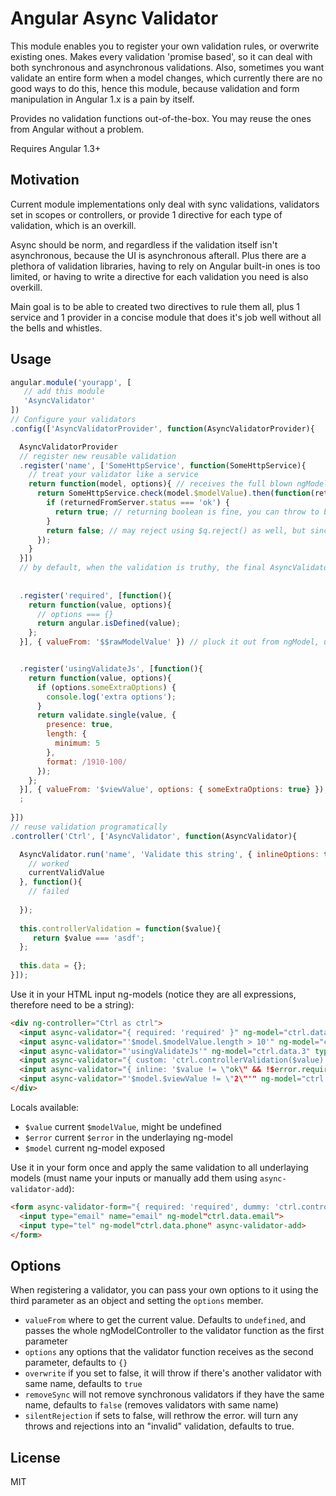 Angular Async Validator
=====

This module enables you to register your own validation rules, or overwrite existing ones. Makes every validation 'promise based', so it can deal with both synchronous  and asynchronous validations. Also, sometimes you want validate an entire form when a model changes, which currently there are no good ways to do this, hence this module, because 
validation and form manipulation in Angular 1.x is a pain by itself.  

Provides no validation functions out-of-the-box. You may reuse the ones from Angular without a problem. 

Requires Angular 1.3+

## Motivation

Current module implementations only deal with sync validations, validators set in scopes or controllers, 
or provide 1 directive for each type of validation, which is an overkill. 

Async should be norm, and regardless if the validation itself isn't asynchronous, because the UI is asynchronous afterall. Plus there are a plethora of validation libraries, having to rely on Angular built-in ones is too limited, or having to write a directive for each validation you need is also overkill.

Main goal is to be able to created two directives to rule them all, plus 1 service and 1 provider in a concise 
module that does it's job well without all the bells and whistles.

## Usage

```js
angular.module('yourapp', [
   // add this module
   'AsyncValidator'
])
// Configure your validators
.config(['AsyncValidatorProvider', function(AsyncValidatorProvider){

  AsyncValidatorProvider
  // register new reusable validation
  .register('name', ['SomeHttpService', function(SomeHttpService){
    // treat your validator like a service
    return function(model, options){ // receives the full blown ngModelController
      return SomeHttpService.check(model.$modelValue).then(function(returnedFromServer){
        if (returnedFromServer.status === 'ok') {
          return true; // returning boolean is fine, you can throw to break the validation
        }
        return false; // may reject using $q.reject() as well, but since false will forcefully reject the validation
      });
    }
  }])
  // by default, when the validation is truthy, the final AsyncValidator.run() call will have the ngModel.$modelValue
  
  
  .register('required', [function(){
    return function(value, options){
      // options === {}
      return angular.isDefined(value);
    };
  }], { valueFrom: '$$rawModelValue' }) // pluck it out from ngModel, using $$rawModelValue instead of $modelValue, because $modelValue might only be defined after required validation is actually called


  .register('usingValidateJs', [function(){
    return function(value, options){
      if (options.someExtraOptions) {
        console.log('extra options');
      }
      return validate.single(value, {
        presence: true,
        length: {
          minimum: 5
        },
        format: /1910-100/
      });
    };
  }], { valueFrom: '$viewValue', options: { someExtraOptions: true} });
  ;
  
}])
// reuse validation programatically
.controller('Ctrl', ['AsyncValidator', function(AsyncValidator){

  AsyncValidator.run('name', 'Validate this string', { inlineOptions: true }).then(function(currentValidValue){
    // worked
    currentValidValue
  }, function(){
    // failed
    
  });
  
  this.controllerValidation = function($value){
     return $value === 'asdf';
  };
  
  this.data = {};
}]);
```

Use it in your HTML input ng-models (notice they are all expressions, therefore need to be a string):

```html
<div ng-controller="Ctrl as ctrl">
  <input async-validator="{ required: 'required' }" ng-model="ctrl.data.1" type="text">
  <input async-validator="'$model.$modelValue.length > 10'" ng-model="ctrl.data.2" type="text">
  <input async-validator="'usingValidateJs'" ng-model="ctrl.data.3" type="text">
  <input async-validator="{ custom: 'ctrl.controllerValidation($value)' }" ng-model="ctrl.data.4" type="text">
  <input async-validator="{ inline: '$value != \"ok\" && !$error.required' }" ng-model="ctrl.data.5" type="text" >
  <input async-validator="'$model.$viewValue != \"2\"'" ng-model="ctrl.data.6" type="text">
</div>
```

Locals available:

* `$value` current `$modelValue`, might be undefined
* `$error` current `$error` in the underlaying ng-model
* `$model` current ng-model exposed

Use it in your form once and apply the same validation to all underlaying models (must name your inputs or manually add them using `async-validator-add`):

```html
<form async-validator-form="{ required: 'required', dummy: 'ctrl.controllerValidation($value)' }">
  <input type="email" name="email" ng-model"ctrl.data.email">
  <input type="tel" ng-model"ctrl.data.phone" async-validator-add>
</form>
```

## Options

When registering a validator, you can pass your own options to it using the third parameter as an object and setting the `options` member. 

* `valueFrom` where to get the current value. Defaults to `undefined`, and passes the whole ngModelController to the validator function as the first parameter
* `options` any options that the validator function receives as the second parameter, defaults to `{}`
* `overwrite` if you set to false, it will throw if there's another validator with same name, defaults to `true`
* `removeSync` will not remove synchronous validators if they have the same name, defaults to `false` (removes validators with same name)
* `silentRejection` if sets to false, will rethrow the error. will turn any throws and rejections into an "invalid" validation, defaults to true. 

## License

MIT
